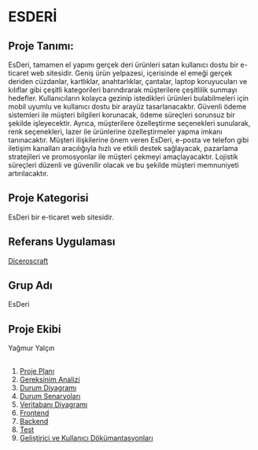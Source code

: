 # ESDERİ

## Proje Tanımı:
EsDeri, tamamen el yapımı gerçek deri ürünleri satan kullanıcı dostu bir e-ticaret web sitesidir. Geniş ürün yelpazesi, içerisinde el emeği gerçek deriden cüzdanlar, kartlıklar, anahtarlıklar, çantalar, laptop koruyucuları ve kılıflar gibi çeşitli kategorileri barındırarak müşterilere çeşitlilik sunmayı hedefler. Kullanıcıların kolayca gezinip istedikleri ürünleri bulabilmeleri için mobil uyumlu ve kullanıcı dostu bir arayüz tasarlanacaktır. Güvenli ödeme sistemleri ile müşteri bilgileri korunacak, ödeme süreçleri sorunsuz bir şekilde işleyecektir. Ayrıca, müşterilere özelleştirme seçenekleri sunularak, renk seçenekleri, lazer ile ürünlerine özelleştirmeler yapma imkanı tanınacaktır. Müşteri ilişkilerine önem veren EsDeri, e-posta ve telefon gibi iletişim kanalları aracılığıyla hızlı ve etkili destek sağlayacak, pazarlama stratejileri ve promosyonlar ile müşteri çekmeyi amaçlayacaktır. Lojistik süreçleri düzenli ve güvenilir olacak ve bu şekilde müşteri memnuniyeti artırılacaktır.

## Proje Kategorisi
EsDeri bir e-ticaret web sitesidir.

## Referans Uygulaması
[Diceroscraft](https://diceroscraft.com/)


## Grup Adı
EsDeri

## Proje Ekibi
Yağmur Yalçın

##
1. [Proje Planı](https://docs.google.com/spreadsheets/d/1dGOOJXicDQdBm7nbQpzm45pE5PiWy1yz/edit?usp=sharing&ouid=115038878771774377524&rtpof=true&sd=true)
2. [Gereksinim Analizi](https://github.com/yagmuxr/esderi/blob/master/GereksinimAnalizi.md)
3. [Durum Diyagramı](https://drive.google.com/file/d/1embKcG03_w3OtFUIy6ly7L8MqiUb361v/view?usp=sharing)
4. [Durum Senaryoları](https://drive.google.com/file/d/1Cno3LdN4ilUzxJgrQYL2ws7iM-F0URmP/view?usp=sharing)
5. [Veritabanı Diyagramı](https://drive.google.com/file/d/1HjLzba-41uCGzgHpKabAoqAPJwdAFfvk/view?usp=sharing)
6. [Frontend]()
7. [Backend]()
8. [Test]()
9. [Geliştirici ve Kullanıcı Dökümantasyonları]()
